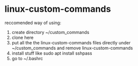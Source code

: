 # linux-custom-commands
reccomended way of using:
1. create directory ~/custom_commands
2. clone here
3. put all the the linux-custom-commands files directly under ~/custom_commands and remove linux-custom-commands
4. install stuff like sudo apt install sshpass
5. go to ~/.bashrc
